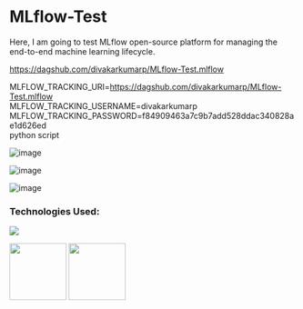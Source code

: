 # MLflow-Test
Here, I am going to test MLflow open-source platform for managing the end-to-end machine learning lifecycle.

https://dagshub.com/divakarkumarp/MLflow-Test.mlflow

MLFLOW_TRACKING_URI=https://dagshub.com/divakarkumarp/MLflow-Test.mlflow \
MLFLOW_TRACKING_USERNAME=divakarkumarp \
MLFLOW_TRACKING_PASSWORD=f84909463a7c9b7add528ddac340828ae1d626ed  \
python script

![image](https://github.com/divakarkumarp/MLflow-Test/assets/32620288/8f43b531-d6b5-495c-a07c-93b14269499e)

![image](https://github.com/divakarkumarp/MLflow-Test/assets/32620288/a2fdde1f-4e32-431f-ae2d-c4d650e161f6)

![image](https://github.com/divakarkumarp/MLflow-Test/assets/32620288/4bd93104-8a22-4b52-86c8-7c2d6b520959)


### Technologies Used:

![](https://forthebadge.com/images/badges/made-with-python.svg)

[<img target="_blank" src="https://github.com/divakarkumarp/MLflow-Test/assets/32620288/ffb429a0-5042-4dde-b8cf-5afa5ab38289" width=100>](https://mlflow.org/)      [<img target="_blank" src="https://github.com/divakarkumarp/MLflow-Test/assets/32620288/f68db8db-c87d-4e35-9f7e-452cdb05e047" width=100>](https://dagshub.com/about)